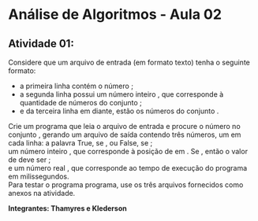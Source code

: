 # Análise de Algoritmos - Aula 02  
## Atividade 01:
Considere que um arquivo de entrada (em formato texto) tenha o seguinte formato:<br>
- a primeira linha contém o número ; <br>
- a segunda linha possui um número inteiro , que corresponde à quantidade de números do conjunto ; <br> 
- e 
da terceira linha em diante, estão os números do conjunto .<br>

Crie um programa que leia o arquivo de entrada e procure o número  no conjunto , gerando um arquivo de saída contendo três números, um em cada linha:
a palavra True, se , ou False, se ;<br>
um número inteiro , que corresponde à posição de  em . Se , então o valor de  deve ser ; <br> e
um número real , que corresponde ao tempo de execução do programa em milissegundos.<br>
Para testar o programa programa, use os três arquivos fornecidos como anexos na atividade.

**Integrantes: Thamyres e Klederson**
